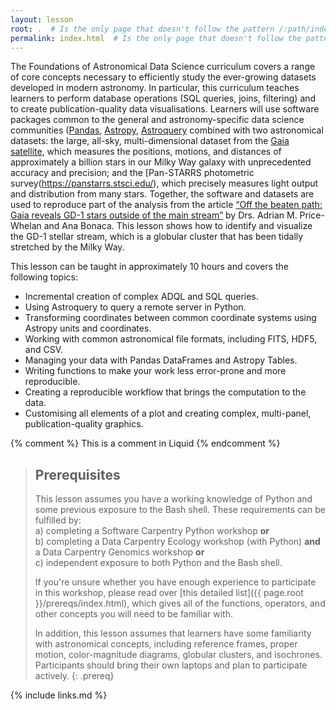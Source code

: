 ```yaml
---
layout: lesson
root: .  # Is the only page that doesn't follow the pattern /:path/index.html
permalink: index.html  # Is the only page that doesn't follow the pattern /:path/index.html
---
```

The Foundations of Astronomical Data Science curriculum covers a range of core concepts necessary to efficiently study the ever-growing datasets developed in modern astronomy. In particular, this curriculum teaches learners to perform database operations (SQL queries, joins, filtering) and to create publication-quality data visualisations. Learners will use software packages common to the general and astronomy-specific data science communities ([Pandas](https://pandas.pydata.org), [Astropy](https://www.astropy.org), [Astroquery](https://astroquery.readthedocs.io/en/latest/) combined with two astronomical datasets: the large, all-sky, multi-dimensional dataset from the [Gaia satellite](https://sci.esa.int/web/gaia), which measures the positions, motions, and distances of approximately a billion stars in our Milky Way galaxy with unprecedented accuracy and precision; and the [Pan-STARRS photometric survey(https://panstarrs.stsci.edu/), which precisely measures light output and distribution from many stars. Together, the software and datasets are used to reproduce part of the analysis from the article [“Off the beaten path: Gaia reveals GD-1 stars outside of the main stream”](https://arxiv.org/abs/1805.00425) by Drs. Adrian M. Price-Whelan and Ana Bonaca. This lesson shows how to identify and visualize the GD-1 stellar stream, which is a globular cluster that has been tidally stretched by the Milky Way.


This lesson can be taught in approximately 10 hours and covers the following topics:
* Incremental creation of complex ADQL and SQL queries.
* Using Astroquery to query a remote server in Python.
* Transforming coordinates between common coordinate systems using Astropy units and coordinates.
* Working with common astronomical file formats, including FITS, HDF5, and CSV.
* Managing your data with Pandas DataFrames and Astropy Tables.
* Writing functions to make your work less error-prone and more reproducible.
* Creating a reproducible workflow that brings the computation to the data.
* Customising all elements of a plot and creating complex, multi-panel, publication-quality graphics.

<!-- this is an html comment -->

{% comment %} This is a comment in Liquid {% endcomment %}

> ## Prerequisites
> 
> This lesson assumes you have a working knowledge of Python and some previous exposure to the Bash shell. 
> These requirements can be fulfilled by:  
> a) completing a Software Carpentry Python workshop **or**  
> b) completing a Data Carpentry Ecology workshop (with Python) **and** a Data Carpentry Genomics workshop **or**  
> c) independent exposure to both Python and the Bash shell. 
> 
> If you're unsure whether you have enough experience to participate in this workshop, please read over
> [this detailed list]({{ page.root }}/prereqs/index.html), which gives all of the functions, operators, and other concepts you will need
> to be familiar with.
> 
> In addition, this lesson assumes that learners have some familiarity with astronomical concepts, including 
> reference frames, proper motion, color-magnitude diagrams, globular clusters, and isochrones. Participants should bring their own laptops and plan to participate actively.
{: .prereq}

{% include links.md %}
